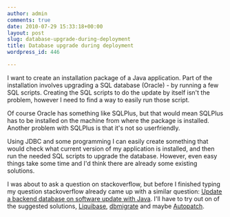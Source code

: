 ```yaml
---
author: admin
comments: true
date: 2010-07-29 15:33:18+00:00
layout: post
slug: database-upgrade-during-deployment
title: Database upgrade during deployment
wordpress_id: 446

---
```


I  want to create an installation package of a Java application. Part of  the installation involves upgrading a SQL database (Oracle) - by running  a few SQL scripts. Creating the SQL scripts to do the update by itself  isn't the problem, however I need to find a way to easily run those  script.

Of  course Oracle has something like SQLPlus, but that would mean SQLPlus  has to be installed on the machine from where the package is installed.  Another problem with SQLPlus is that it's not so userfriendly.

Using  JDBC and some programming I can easily create something that would  check what current version of my application is installed, and then run  the needed SQL scripts to upgrade the database. However, even easy  things take some time and I'd think there are already some existing  solutions.

I  was about to ask a question on stackoverflow, but before I finished  typing my question stackoverflow already came up with a similar  question: [Update a backend database on software update with Java](http://stackoverflow.com/questions/109746/update-a-backend-database-on-software-update-with-java). I'll have to try out on of the suggested solutions, [Liquibase](http://www.liquibase.org/), [dbmigrate](http://code.google.com/p/dbmigrate/) and maybe [Autopatch](http://autopatch.sourceforge.net/).

